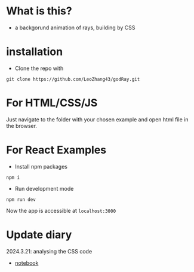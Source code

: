 # What is this?
* a backgorund animation of rays, building by CSS

# installation

* Clone the repo with
```
git clone https://github.com/LeoZhang43/godRay.git
```

# For HTML/CSS/JS

Just navigate to the folder with your chosen example and open html file in the browser.

# For React Examples

* Install npm packages
```
npm i 
```
* Run development mode
```
npm run dev
```

Now the app is accessible at ```localhost:3000```

# Update diary
2024.3.21: analysing the CSS code 
* [notebook](https://www.notion.so/GodRay-f794463388c347b99625f7791a088670)
